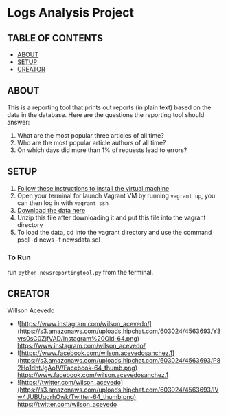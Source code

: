 # Logs Analysis Project

## TABLE OF CONTENTS
- [ABOUT](#features)
- [SETUP](#setup)
- [CREATOR](#creator)


## ABOUT

This is a reporting tool that prints out reports (in plain text) based on the data in the database.
Here are the questions the reporting tool should answer:
1. What are the most popular three articles of all time?
2. Who are the most popular article authors of all time?
3. On which days did more than 1% of requests lead to errors?


## SETUP

1. [Follow these instructions to install the virtual machine](https://classroom.udacity.com/nanodegrees/nd004/parts/8d3e23e1-9ab6-47eb-b4f3-d5dc7ef27bf0/modules/bc51d967-cb21-46f4-90ea-caf73439dc59/lessons/5475ecd6-cfdb-4418-85a2-f2583074c08d/concepts/14c72fe3-e3fe-4959-9c4b-467cf5b7c3a0)
2. Open your terminal for launch Vagrant VM by running `vagrant up`, you can then log in with `vagrant ssh`
3. [Download the data here](https://d17h27t6h515a5.cloudfront.net/topher/2016/August/57b5f748_newsdata/newsdata.zip)
4. Unzip this file after downloading it and put this file into the vagrant directory
5. To load the data, cd into the vagrant directory and use the command psql -d news -f newsdata.sql

### To Run

run `python newsreportingtool.py` from the terminal.


## CREATOR

Willson Acevedo
- ![https://www.instagram.com/wilson_acevedo/](https://s3.amazonaws.com/uploads.hipchat.com/603024/4563693/Y3vrs0sC0ZjfVAD/Instagram%20Old-64.png) https://www.instagram.com/wilson_acevedo/
- ![https://www.facebook.com/wilson.acevedosanchez.1](https://s3.amazonaws.com/uploads.hipchat.com/603024/4563693/P82Ho1dhtJgAofV/Facebook-64_thumb.png) https://www.facebook.com/wilson.acevedosanchez.1
- ![https://twitter.com/wilson_acevedo](https://s3.amazonaws.com/uploads.hipchat.com/603024/4563693/IVw4JUBUqdrhOwk/Twitter-64_thumb.png) https://twitter.com/wilson_acevedo
